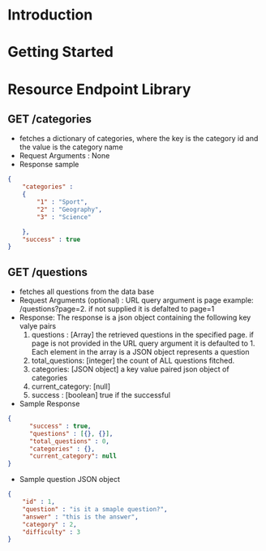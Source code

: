# Introduction

# Getting Started

# Resource Endpoint Library

## GET /categories
- fetches a dictionary of categories, where the key is the category id  and the value is the category name
- Request Arguments : None
- Response sample

```json
{
    "categories" : 
    {
        "1" : "Sport",
        "2" : "Geography",
        "3" : "Science"

    },
    "success" : true
}
```
## GET /questions
- fetches all questions from the data base
- Request Arguments (optional) : URL query argument is page example: /questions?page=2. if not supplied it is defalted to page=1
- Response: The response is a json object containing the following key valye pairs
    1. questions : [Array] the retrieved questions in the specified page. if page is not provided in the URL query argument it is defaulted to 1. Each element in the array is a JSON object represents a question
    2. total_questions: [integer] the count of ALL questions fitched.
    3. categories: [JSON object] a key value paired json object of categories 
    4. current_category: [null]
    5. success : [boolean] true if the successful
- Sample Response
```json
{
      "success" : true,
      "questions" : [{}, {}],
      "total_questions" : 0,
      "categories" : {},
      "current_category": null
}

```
- Sample question JSON object
```json
{
    "id" : 1,
    "question" : "is it a smaple question?",
    "answer" : "this is the answer",
    "category" : 2,
    "difficulty" : 3
}
```